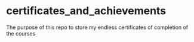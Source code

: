 # certificates_and_achievements
The purpose of this repo to store my endless certificates of completion of the courses

